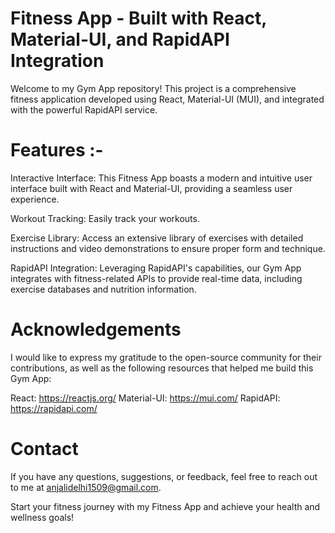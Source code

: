 # Fitness App - Built with React, Material-UI, and RapidAPI Integration

Welcome to my Gym App repository! This project is a comprehensive fitness application developed using React, Material-UI (MUI), and integrated with the powerful RapidAPI service.

# Features :-
Interactive Interface: This Fitness App boasts a modern and intuitive user interface built with React and Material-UI, providing a seamless user experience.

Workout Tracking: Easily track your workouts.

Exercise Library: Access an extensive library of exercises with detailed instructions and video demonstrations to ensure proper form and technique.

RapidAPI Integration: Leveraging RapidAPI's capabilities, our Gym App integrates with fitness-related APIs to provide real-time data, including exercise databases and nutrition information.

# Acknowledgements
I would like to express my gratitude to the open-source community for their contributions, as well as the following resources that helped me build this Gym App:

React: https://reactjs.org/
Material-UI: https://mui.com/
RapidAPI: https://rapidapi.com/

# Contact
If you have any questions, suggestions, or feedback, feel free to reach out to me at anjalidelhi1509@gmail.com.

Start your fitness journey with my Fitness App and achieve your health and wellness goals!

